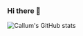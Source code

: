 ### Hi there 👋

![Callum's GitHub stats](https://github-readme-stats.vercel.app/api?username=cbarkr&count_private=true&show_icons=true&theme=radical)
